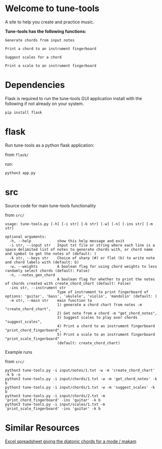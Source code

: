 # Welcome to tune-tools

A site to help you create and practice music.

**Tune-tools has the following functions:**

`Generate chords from input notes`

`Print a chord to an instrument fingerboard`

`Suggest scales for a chord`

`Print a scale to an instrument fingerboard`


# Dependencies

Flask is required to run the tune-tools GUI application install with the following if not already on your system.

```
pip install flask
```


# flask

Run tune-tools as a python flask application:

from `flask/`

run:

```
python3 app.py
```

# src

Source code for main tune-tools functionality


from `src/`

```
usage: tune-tools.py [-h] [-i str] [-k str] [-w] [-n] [-ins str] [-m str]

optional arguments:
  -h, --help            show this help message and exit
  -i str, --input str   Input txt file or string where each line is a space delimited list of notes to generate chords with, or chord name and symbol to get the notes of (default: )
  -k str, --keys str    Choice of sharp (#) or flat (b) to write note and chord labels with (default: b)
  -w, --weights         A boolean flag for using chord weights to less randomly select chords (default: False)
  -n, --notes_gen_chord
                        A boolean flag for whether to print the notes of chords created with create_chord_chart (default: False)
  -ins str, --instrument str
                        Type of instrument to print fingerboard of options: 'guitar', 'bass', 'ukulele', 'violin', 'mandolin' (default: )
  -m str, --main str    main function to 
  						1) generate a chord chart from notes -m "create_chord_chart", 
  						2) Get note from a chord -m "get_chord_notes", 
  						3) Suggest scales to play over chords "suggest_scales", 
                        4) Print a chord to an instrument fingerboard "print_chord_fingerboard", 
                        5) Print a scale to an instrument fingerboard "print_scale_fingerboard" 
                        (default: create_chord_chart)
```


Example runs

from `src/`

```
python3 tune-tools.py -i input/notes/1.txt -w -m 'create_chord_chart' -k b -n
python3 tune-tools.py -i input/chords/1.txt -w -m 'get_chord_notes' -k b
python3 tune-tools.py -i input/chords/1.txt -w -m 'suggest_scales' -k b
python3 tune-tools.py -i input/chords/2.txt -m 'print_chord_fingerboard' -ins 'guitar' -k b
python3 tune-tools.py -i input/scales/1.txt -m 'print_scale_fingerboard' -ins 'guitar' -k b
```


# Similar Resources

[Excel spreadsheet giving the diatonic chords for a mode / makam](https://docs.google.com/spreadsheets/d/1mPL_SlPrmCADD__exaGY3V1CzavXGyhJnh27C83vTfo/edit?usp=sharing)
